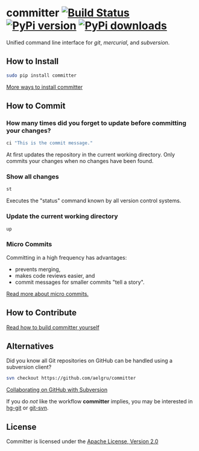 # committer [![Build Status](https://secure.travis-ci.org/aelgru/committer.png?branch=master)](http://travis-ci.org/aelgru/committer) [![PyPi version](https://pypip.in/v/committer/badge.png)](https://crate.io/packages/committer/) [![PyPi downloads](https://pypip.in/d/committer/badge.png)](https://crate.io/packages/committer/) 

Unified command line interface for *git*, *mercurial*, and *subversion*.

## How to Install

```bash
sudo pip install committer
```

[More ways to install committer](https://github.com/aelgru/committer/blob/master/INSTALL.md)

## How to Commit

### How many times did you forget to update before committing your changes?

```bash
ci "This is the commit message."
```

At first updates the repository in the current working directory.
Only commits your changes when no changes have been found.

### Show all changes

```bash
st
```

Executes the "status" command known by all version control systems.


### Update the current working directory

```bash
up
```

### Micro Commits

Committing in a high frequency has advantages:
* prevents merging,
* makes code reviews easier, and
* commit messages for smaller commits "tell a story".

[Read more about micro commits.](http://lucasr.org/2011/01/29/micro-commits/)

## How to Contribute

[Read how to build committer yourself](https://github.com/aelgru/committer/blob/master/HOWTO.md)

## Alternatives

Did you know all Git repositories on GitHub can be handled using a subversion client?

```bash
svn checkout https://github.com/aelgru/committer
```

[Collaborating on GitHub with Subversion](https://github.com/blog/1178-collaborating-on-github-with-subversion)

If you do *not* like the workflow **committer** implies, you may be interested in 
[hg-git](http://hg-git.github.com/) or
[git-svn](http://www.kernel.org/pub/software/scm/git/docs/git-svn.html).

## License

Committer is licensed under the [Apache License, Version 2.0](https://github.com/aelgru/committer/blob/master/LICENSE)
